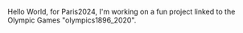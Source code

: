 Hello World, for Paris2024, I'm working on a fun project linked to the Olympic Games "olympics1896_2020".
